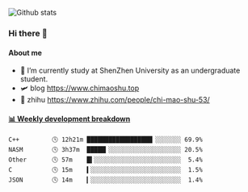 ![Github stats](https://github-readme-stats.vercel.app/api?username=chimaoshu&show_icons=true&theme=cobalt)

### Hi there 👋

#### About me

- 🏫 I’m currently study at ShenZhen University as an undergraduate student.
- 🛩️ blog  https://www.chimaoshu.top
- 🎯 zhihu https://www.zhihu.com/people/chi-mao-shu-53/

<!-- waka-box start -->
#### <a href="https://gist.github.com/e235103f6d3ace58395a9ff863c34467" target="_blank">📊 Weekly development breakdown</a>
```text
C++         🕓 12h21m ██████████████████▏░░░░░░░ 69.9%
NASM        🕓 3h37m  █████▎░░░░░░░░░░░░░░░░░░░░ 20.5%
Other       🕓 57m    █▍░░░░░░░░░░░░░░░░░░░░░░░░  5.4%
C           🕓 15m    ▍░░░░░░░░░░░░░░░░░░░░░░░░░  1.5%
JSON        🕓 14m    ▎░░░░░░░░░░░░░░░░░░░░░░░░░  1.4%
```
<!-- Powered by https://github.com/YouEclipse/waka-box-go . -->
<!-- waka-box end -->
